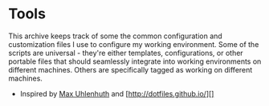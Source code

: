 # Tools

This archive keeps track of some the common configuration and customization files I use to configure my working environment. Some of the scripts are universal - they're either templates, configurations, or other portable files that should seamlessly integrate into working environments on different machines. Others are specifically tagged as working on different machines.

- Inspired by [Max Uhlenhuth](https://github.com/max-nova/dotfiles-osx) and [http://dotfiles.github.io/][]
